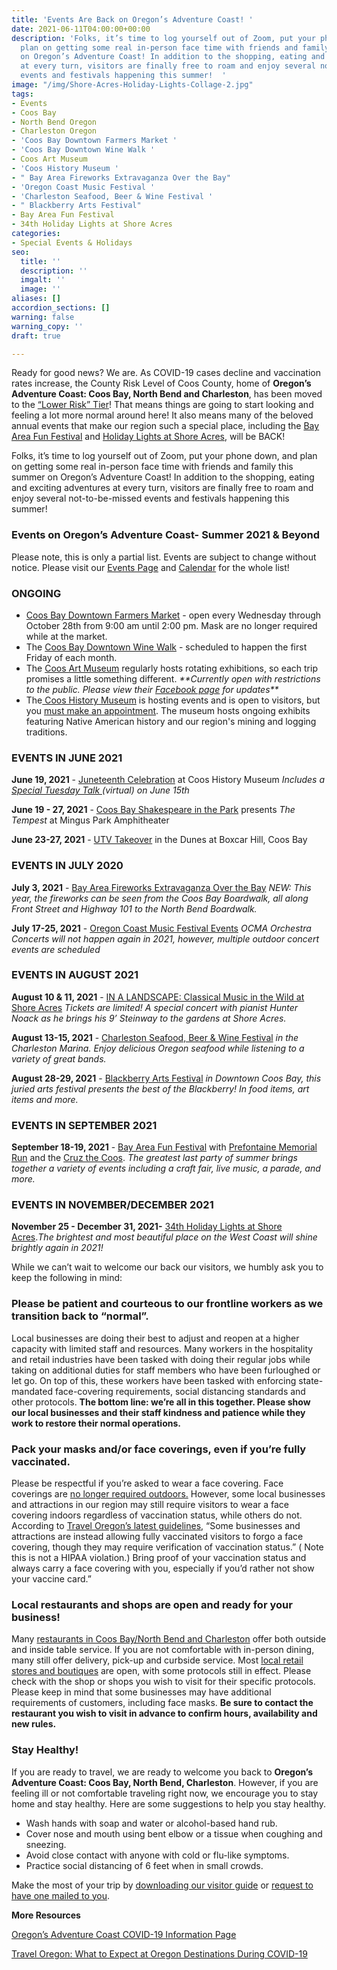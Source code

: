 ```yaml
---
title: 'Events Are Back on Oregon’s Adventure Coast! '
date: 2021-06-11T04:00:00+00:00
description: 'Folks, it’s time to log yourself out of Zoom, put your phone down, and
  plan on getting some real in-person face time with friends and family this summer
  on Oregon’s Adventure Coast! In addition to the shopping, eating and exciting adventures
  at every turn, visitors are finally free to roam and enjoy several not-to-be-missed
  events and festivals happening this summer!  '
image: "/img/Shore-Acres-Holiday-Lights-Collage-2.jpg"
tags:
- Events
- Coos Bay
- North Bend Oregon
- Charleston Oregon
- 'Coos Bay Downtown Farmers Market '
- 'Coos Bay Downtown Wine Walk '
- Coos Art Museum
- 'Coos History Museum '
- " Bay Area Fireworks Extravaganza Over the Bay"
- 'Oregon Coast Music Festival '
- 'Charleston Seafood, Beer & Wine Festival '
- " Blackberry Arts Festival"
- Bay Area Fun Festival
- 34th Holiday Lights at Shore Acres
categories:
- Special Events & Holidays
seo:
  title: ''
  description: ''
  imgalt: ''
  image: ''
aliases: []
accordion_sections: []
warning: false
warning_copy: ''
draft: true

---
```

Ready for good news? We are. As COVID-19 cases decline and vaccination rates increase, the County Risk Level of Coos County, home of **Oregon’s Adventure Coast: Coos Bay, North Bend and Charleston**, has been moved to the [“Lower Risk” Tier](https://nbc16.com/news/coos-county-oregon/as-coos-county-moves-to-low-risk-businesses-customers-sense-return-of-normalcy-06-09-2021)! That means things are going to start looking and feeling a lot more normal around here! It also means many of the beloved annual events that make our region such a special place, including the [Bay Area Fun Festival](https://www.oregonsadventurecoast.com/event/annual-bay-area-fun-festival-2019/) and [Holiday Lights at Shore Acres](https://www.oregonsadventurecoast.com/event/annual-holiday-lights-at-shore-acres/), will be BACK!

Folks, it’s time to log yourself out of Zoom, put your phone down, and plan on getting some real in-person face time with friends and family this summer on Oregon’s Adventure Coast! In addition to the shopping, eating and exciting adventures at every turn, visitors are finally free to roam and enjoy several not-to-be-missed events and festivals happening this summer!

### Events on Oregon’s Adventure Coast- Summer 2021 & Beyond

Please note, this is only a partial list. Events are subject to change without notice. Please visit our [Events Page](https://www.oregonsadventurecoast.com/events/) and [Calendar](https://www.oregonsadventurecoast.com/calendar/) for the whole list!

### **ONGOING**

* [Coos Bay Downtown Farmers Market](https://www.oregonsadventurecoast.com/blog/2021-coos-bay-farmers-market-opening-may-5th/) - open every Wednesday through October 28th from 9:00 am until 2:00 pm. Mask are no longer required while at the market.
* The [Coos Bay Downtown Wine Walk](https://www.facebook.com/CoosBayWineWalk/) - scheduled to happen the first Friday of each month.
* The [Coos Art Museum](https://www.coosart.org/) regularly hosts rotating exhibitions, so each trip promises a little something different. _**Currently open with restrictions to the public. Please view their_ [_Facebook page_](https://www.facebook.com/coosartmuseum) _for updates**_
* The[ Coos History Museum](https://cooshistory.org/) is hosting events and is open to visitors, but you [must make an appointment](https://cooshistory.org/visitor-appointments/). The museum hosts ongoing exhibits featuring Native American history and our region's mining and logging traditions.

### EVENTS IN JUNE 2021

**June 19, 2021** - [Juneteenth Celebration](https://www.oregonsadventurecoast.com/event/juneteenth-celebration/) at Coos History Museum *Includes a [Special Tuesday Talk ](https://cooshistory.org/events/special-edition-tuesday-talk-juneteenth/)(virtual) on June 15th*

**June 19 - 27, 2021** - [Coos Bay Shakespeare in the Park](http://coosbayshakespeare.com/current/) presents _The Tempest_ at Mingus Park Amphitheater

**June 23-27, 2021** - [UTV Takeover](https://www.utvtakeover.com/coos-bay-or/) in the Dunes at Boxcar Hill, Coos Bay

### EVENTS IN JULY 2020

**July 3, 2021** - [Bay Area Fireworks Extravaganza Over the Bay](https://www.oregonsadventurecoast.com/event/july-3rd-july-4th-on-oregon-s-adventure-coast/) _*NEW: This year, the fireworks can be seen from the Coos Bay Boardwalk, all along Front Street and Highway 101 to the North Bend Boardwalk.*_

**July 17-25, 2021** - [Oregon Coast Music Festival Events](https://www.oregonsadventurecoast.com/event/41st-annual-oregon-coast-music-festival/) _*OCMA Orchestra Concerts will not happen again in 2021, however, multiple outdoor concert events are scheduled*_

### EVENTS IN AUGUST 2021

**August 10 & 11, 2021** - [IN A LANDSCAPE: Classical Music in the Wild at Shore Acres](https://www.oregonsadventurecoast.com/event/in-a-landscape-classical-music-in-the-wild/) _*Tickets are limited!* A special concert with pianist Hunter Noack as he brings his 9’ Steinway to the gardens at Shore Acres._

**August 13-15, 2021** - [Charleston Seafood, Beer & Wine Festival](https://www.oregonsadventurecoast.com/event/annual-charleston-seafood-festival/) _in the Charleston Marina. Enjoy delicious Oregon seafood while listening to a variety of great bands._

**August 28-29, 2021** - [Blackberry Arts Festival](https://www.oregonsadventurecoast.com/event/annual-blackberry-arts-festival/) _in Downtown Coos Bay, this juried arts festival presents the best of the Blackberry! In food items, art items and more._

### EVENTS IN SEPTEMBER 2021

**September 18-19, 2021** - [Bay Area Fun Festival](https://www.oregonsadventurecoast.com/event/annual-bay-area-fun-festival-2019/) with [Prefontaine Memorial Run](https://www.oregonsadventurecoast.com/event/annual-prefontaine-memorial-run/) and the [Cruz the Coos](https://www.oregonsadventurecoast.com/event/annual-cruz-the-coos/). _The greatest last party of summer brings together a variety of events including a craft fair, live music, a parade, and more._

### EVENTS IN NOVEMBER/DECEMBER 2021

**November 25 - December 31, 2021-** [34th Holiday Lights at Shore Acres](https://www.oregonsadventurecoast.com/event/annual-holiday-lights-at-shore-acres/)._The brightest and most beautiful place on the West Coast will shine brightly again in 2021!_

While we can’t wait to welcome our back our visitors, we humbly ask you to keep the following in mind:

### **Please be patient and courteous to our frontline workers as we transition back to “normal”.**

Local businesses are doing their best to adjust and reopen at a higher capacity with limited staff and resources. Many workers in the hospitality and retail industries have been tasked with doing their regular jobs while taking on additional duties for staff members who have been furloughed or let go. On top of this, these workers have been tasked with enforcing state-mandated face-covering requirements, social distancing standards and other protocols. **The bottom line: we’re all in this together. Please show our local businesses and their staff kindness and patience while they work to restore their normal operations.**

### **Pack your masks and/or face coverings, even if you’re fully vaccinated.**

Please be respectful if you’re asked to wear a face covering. Face coverings are [no longer required outdoors.](https://sharedsystems.dhsoha.state.or.us/DHSForms/Served/le2288K.pdf) However, some local businesses and attractions in our region may still require visitors to wear a face covering indoors regardless of vaccination status, while others do not. According to [Travel Oregon’s latest guidelines](https://traveloregon.com/things-to-do/what-to-expect-at-oregon-destinations-during-covid-19/), “Some businesses and attractions are instead allowing fully vaccinated visitors to forgo a face covering, though they may require verification of vaccination status.” ( Note this is not a HIPAA violation.) Bring proof of your vaccination status and always carry a face covering with you, especially if you’d rather not show your vaccine card.”

### **Local restaurants and shops are open and ready for your business!**

Many [restaurants in Coos Bay/North Bend and Charleston](https://www.oregonsadventurecoast.com/dining/) offer both outside and inside table service. If you are not comfortable with in-person dining, many still offer delivery, pick-up and curbside service. Most [local retail stores and boutiques](https://www.oregonsadventurecoast.com/shopping/) are open, with some protocols still in effect. Please check with the shop or shops you wish to visit for their specific protocols. Please keep in mind that some businesses may have additional requirements of customers, including face masks. **Be sure to contact the restaurant you wish to visit in advance to confirm hours, availability and new rules.**

### **Stay Healthy!**

If you are ready to travel, we are ready to welcome you back to **Oregon’s Adventure Coast: Coos Bay, North Bend, Charleston**. However, if you are feeling ill or not comfortable traveling right now, we encourage you to stay home and stay healthy. Here are some suggestions to help you stay healthy.

* Wash hands with soap and water or alcohol-based hand rub.
* Cover nose and mouth using bent elbow or a tissue when coughing and sneezing.
* Avoid close contact with anyone with cold or flu-like symptoms.
* Practice social distancing of 6 feet when in small crowds.

Make the most of your trip by [downloading our visitor guide](https://www.oregonsadventurecoast.com/img/Oregon-Coast-Visitor-Guide.pdf) or [request to have one mailed to you](https://www.oregonsadventurecoast.com/contact/#contactform).

  
**More Resources**

[Oregon’s Adventure Coast COVID-19 Information Page](https://www.oregonsadventurecoast.com/covid-19/)

[Travel Oregon: What to Expect at Oregon Destinations During COVID-19](https://traveloregon.com/things-to-do/what-to-expect-at-oregon-destinations-during-covid-19/)